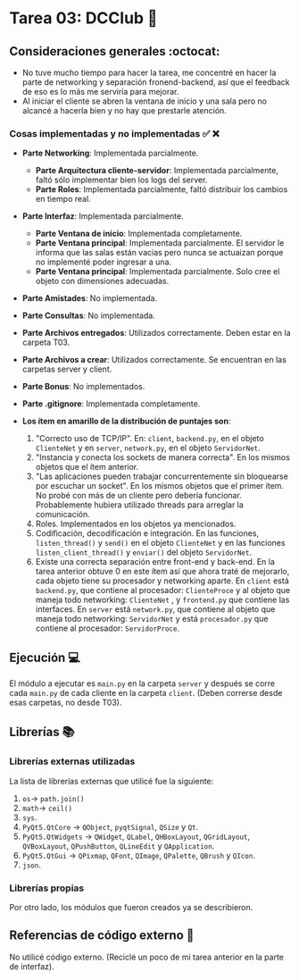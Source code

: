 # Tarea 03: DCClub :school_satchel:


## Consideraciones generales :octocat:

* No tuve mucho tiempo para hacer la tarea, me concentré en hacer la parte de networking y separación fronend-backend, así que el feedback de eso es lo más me serviría para mejorar.
* Al iniciar el cliente se abren la ventana de inicio y una sala pero no alcancé a hacerla bien y no hay que prestarle atención.

### Cosas implementadas y no implementadas :white_check_mark: :x:

* **Parte Networking**: Implementada parcialmente.
    * **Parte Arquitectura cliente-servidor**: Implementada parcialmente, faltó sólo implementar bien los logs del server.
    * **Parte Roles**: Implementada parcialmente, faltó distribuir los cambios en tiempo real.
* **Parte Interfaz**: Implementada parcialmente.
    * **Parte Ventana de inicio**: Implementada completamente.
    * **Parte Ventana principal**: Implementada parcialmente. El servidor le informa que las salas están vacias pero nunca se actuaizan porque no implementé poder ingresar a una.
    * **Parte Ventana principal**: Implementada parcialmente. Solo cree el objeto con dimensiones adecuadas.
* **Parte Amistades**: No implementada.
* **Parte Consultas**: No implementada.
* **Parte Archivos entregados**: Utilizados correctamente. Deben estar en la carpeta T03.
* **Parte Archivos a crear**: Utilizados correctamente. Se encuentran en las carpetas server y client.
* **Parte Bonus**: No implementados.
* **Parte .gitignore**: Implementada completamente.

* **Los ítem en amarillo de la distribución de puntajes son**:
   1. "Correcto uso de TCP/IP". En: ```client```, ```backend.py```, en el objeto ```ClienteNet``` y en ```server```, ```network.py```, en el objeto ```ServidorNet```.
   2. "Instancia y conecta los sockets de manera correcta". En los mismos objetos que el ítem anterior.
   3. "Las aplicaciones pueden trabajar concurrentemente sin bloquearse por escuchar un socket". En los mismos objetos que el primer ítem. No probé con más de un cliente pero debería funcionar. Probablemente hubiera utilizado threads para arreglar la comunicación.
   4. Roles. Implementados en los objetos ya mencionados.
   5. Codificación, decodificación e integración. En las funciones, ```listen_thread()``` y ```send()``` en el objeto ```ClienteNet``` y en las funciones ```listen_client_thread()``` y ```enviar()``` del objeto ```ServidorNet```.
   6. Existe una correcta separación entre front-end y back-end. En la tarea anterior obtuve 0 en este ítem así que ahora traté de mejorarlo, cada objeto tiene su procesador y networking aparte. En ```client``` está ```backend.py```, que contiene al procesador: ```ClienteProce``` y al objeto que maneja todo networking: ```ClienteNet``` , y ```frontend.py``` que contiene las interfaces. En ```server``` está ```network.py```, que contiene al objeto que maneja todo networking: ```ServidorNet``` y está ```procesador.py``` que contiene al procesador: ```ServidorProce```.

## Ejecución :computer:
El módulo a ejecutar es ```main.py``` en la carpeta ```server``` y después se corre cada ```main.py``` de cada cliente en la carpeta ```client```. (Deben correrse desde esas carpetas, no desde T03).


## Librerías :books:
### Librerías externas utilizadas
La lista de librerías externas que utilicé fue la siguiente:

1. ```os```-> ```path.join()```
2. ```math```-> ```ceil()```
3. ```sys```.
4. ```PyQt5.QtCore``` -> ```QObject```, ```pyqtSignal```, ```QSize``` y ```Qt```.
5. ```PyQt5.QtWidgets``` -> ```QWidget```, ```QLabel```, ```QHBoxLayout```, ```QGridLayout```, ```QVBoxLayout```, ```QPushButton```, ```QLineEdit``` y ```QApplication```.
6. ```PyQt5.QtGui``` -> ```QPixmap```, ```QFont```, ```QImage```, ```QPalette```, ```QBrush``` y ```QIcon```.
7. ```json```.

### Librerías propias
Por otro lado, los módulos que fueron creados ya se describieron.

## Referencias de código externo :book:

No utilicé código externo. (Reciclé un poco de mi tarea anterior en la parte de interfaz).
